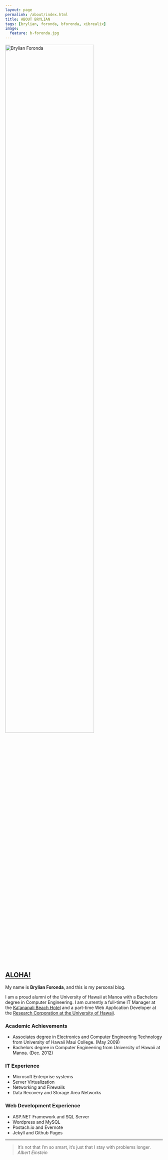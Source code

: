 ```yaml
---
layout: page
permalink: /about/index.html
title: ABOUT BRYLIAN
tags: [brylian, foronda, bforonda, xibrealix]
image:
  feature: b-foronda.jpg
---
```

<img src="{{ site.url }}/images/b-foronda.jpg" alt="Brylian Foronda" width="75%" height="75%">

## [ALOHA!](https://en.wikipedia.org/wiki/Aloha)

My name is **Brylian Foronda**, and this is my personal blog.  

I am a proud alumni of the University of Hawaii at Manoa with a Bachelors degree in Computer Engineering. I am currently a full-time IT Manager at the [Kaʻanapali Beach Hotel](http://kbhmaui.com) and a part-time Web Application Developer at the [Research Corporation at the University of Hawaii](http://www.rcuh.com/).

### Academic Achievements
 - Associates degree in Electronics and Computer Engineering Technology from University of Hawaii Maui College. (May 2009)
 - Bachelors degree in Computer Engineering from University of Hawaii at Manoa. (Dec. 2012)

### IT Experience
 - Microsoft Enterprise systems
 - Server Virtualization
 - Networking and Firewalls
 - Data Recovery and Storage Area Networks
 
### Web Development Experience
 - ASP.NET Framework and SQL Server
 - Wordpress and MySQL
 - Postach.io and Evernote
 - Jekyll and Github Pages

___

 > It’s not that I’m so smart, it’s just that I stay with problems longer. 
<cite>Albert Einstein</cite>
